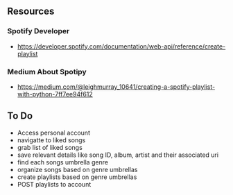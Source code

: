 ## Resources
### Spotify Developer
- https://developer.spotify.com/documentation/web-api/reference/create-playlist

### Medium About __Spotipy__
- https://medium.com/@leighmurray_10641/creating-a-spotify-playlist-with-python-7ff7ee94f612

## To Do
- Access personal account
- navigatte to liked songs
- grab list of liked songs
- save relevant details like song ID, album, artist and their associated uri
- find each songs umbrella genre 
- organize songs based on genre umbrellas
- create playlists based on genre umbrellas
- POST playlists to account